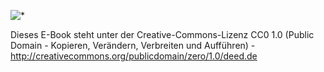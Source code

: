 <img src="public-domain.png" alt="*" /><br />

Dieses E-Book steht unter der Creative-Commons-Lizenz CC0 1.0 (Public Domain - Kopieren, Verändern, Verbreiten und Aufführen) - <a href="http://creativecommons.org/publicdomain/zero/1.0/deed.de">http://creativecommons.org/publicdomain/zero/1.0/deed.de</a>